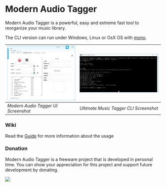 <div data-type="ad" data-publisher="fstarred.github.io" data-format="728x90" data-zone="modernaudiotagger" data-tags="tag%20music%2crename%20music%2cread%20tag%2cmp3%20tag%2cscript%20mp3%20tag%2cscript%20mp3%20music%2cauto%20tag%20music"></div> 

# Modern Audio Tagger
Modern Audio Tagger is a powerful, easy and extreme fast tool to reorganize your music library.

The CLI version can run under Windows, Linux or OsX OS with [mono](http://www.mono-project.com/download/).

| ![ui image](docs/assets/ui.jpg?raw=true "Modern Audio Tagger UI Screenshot") | ![cli image](docs/assets/cli.jpg?raw=true "Ultimate Music Tagger CLI Screenshot") |
| ----------------------------------- | -------------------------------------- |
| *Modern Audio Tagger UI Screenshot* | *Ultimate Music Tagger CLI Screenshot* |

### Wiki
Read the [Guide](https://github.com/fstarred/modernaudiotagger/wiki/Modern-Audio-Tagger-Home) for more information about the usage

### Donation
Modern Audio Tagger is a freeware project that is developed in personal time. You can show your appreciation for this project and support future development by donating.

[![](https://camo.githubusercontent.com/f896f7d176663a1559376bb56aac4bdbbbe85ed1/68747470733a2f2f7777772e70617970616c6f626a656374732e636f6d2f656e5f55532f692f62746e2f62746e5f646f6e61746543435f4c472e676966)](https://www.paypal.me/FabrizioStellato/5)
